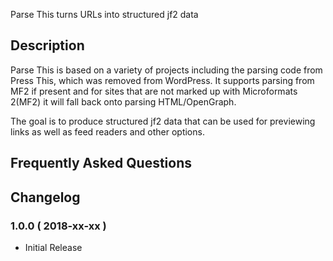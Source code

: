 Parse This turns URLs into structured jf2 data


## Description 

Parse This is based on a variety of projects including the parsing code from Press This, which was removed from WordPress. It supports parsing from
MF2 if present and for sites that are not marked up with Microformats 2(MF2) it will fall back onto parsing HTML/OpenGraph.

The goal is to produce structured jf2 data that can be used for previewing links as well as feed readers and other options.


## Frequently Asked Questions 


## Changelog 


### 1.0.0 ( 2018-xx-xx ) 
* Initial Release


